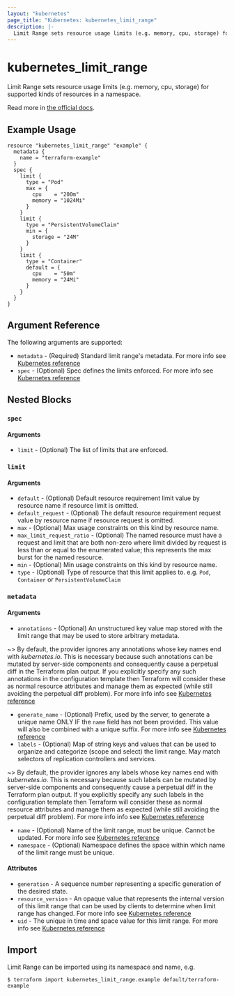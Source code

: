 ```yaml
---
layout: "kubernetes"
page_title: "Kubernetes: kubernetes_limit_range"
description: |-
  Limit Range sets resource usage limits (e.g. memory, cpu, storage) for supported kinds of resources in a namespace.
---
```


# kubernetes_limit_range

Limit Range sets resource usage limits (e.g. memory, cpu, storage) for supported kinds of resources in a namespace.

Read more in [the official docs](https://kubernetes.io/docs/concepts/policy/limit-range/).


## Example Usage

```hcl
resource "kubernetes_limit_range" "example" {
  metadata {
    name = "terraform-example"
  }
  spec {
    limit {
      type = "Pod"
      max = {
        cpu    = "200m"
        memory = "1024Mi"
      }
    }
    limit {
      type = "PersistentVolumeClaim"
      min = {
        storage = "24M"
      }
    }
    limit {
      type = "Container"
      default = {
        cpu    = "50m"
        memory = "24Mi"
      }
    }
  }
}
```

## Argument Reference

The following arguments are supported:

* `metadata` - (Required) Standard limit range's metadata. For more info see [Kubernetes reference](https://github.com/kubernetes/community/blob/master/contributors/devel/sig-architecture/api-conventions.md#metadata)
* `spec` - (Optional) Spec defines the limits enforced. For more info see [Kubernetes reference](https://github.com/kubernetes/community/blob/master/contributors/devel/sig-architecture/api-conventions.md#spec-and-status)

## Nested Blocks

### `spec`

#### Arguments

* `limit` - (Optional) The list of limits that are enforced.

### `limit`

#### Arguments

* `default` - (Optional) Default resource requirement limit value by resource name if resource limit is omitted.
* `default_request` - (Optional) The default resource requirement request value by resource name if resource request is omitted.
* `max` - (Optional) Max usage constraints on this kind by resource name.
* `max_limit_request_ratio` - (Optional) The named resource must have a request and limit that are both non-zero where limit divided by request is less than or equal to the enumerated value; this represents the max burst for the named resource.
* `min` - (Optional) Min usage constraints on this kind by resource name.
* `type` - (Optional) Type of resource that this limit applies to. e.g. `Pod`, `Container` or `PersistentVolumeClaim`

### `metadata`

#### Arguments

* `annotations` - (Optional) An unstructured key value map stored with the limit range that may be used to store arbitrary metadata. 

~> By default, the provider ignores any annotations whose key names end with *kubernetes.io*. This is necessary because such annotations can be mutated by server-side components and consequently cause a perpetual diff in the Terraform plan output. If you explicitly specify any such annotations in the configuration template then Terraform will consider these as normal resource attributes and manage them as expected (while still avoiding the perpetual diff problem). For more info info see [Kubernetes reference](http://kubernetes.io/docs/user-guide/annotations)

* `generate_name` - (Optional) Prefix, used by the server, to generate a unique name ONLY IF the `name` field has not been provided. This value will also be combined with a unique suffix. For more info see [Kubernetes reference](https://github.com/kubernetes/community/blob/master/contributors/devel/sig-architecture/api-conventions.md#idempotency)
* `labels` - (Optional) Map of string keys and values that can be used to organize and categorize (scope and select) the limit range. May match selectors of replication controllers and services.

~> By default, the provider ignores any labels whose key names end with *kubernetes.io*. This is necessary because such labels can be mutated by server-side components and consequently cause a perpetual diff in the Terraform plan output. If you explicitly specify any such labels in the configuration template then Terraform will consider these as normal resource attributes and manage them as expected (while still avoiding the perpetual diff problem). For more info info see [Kubernetes reference](http://kubernetes.io/docs/user-guide/labels)

* `name` - (Optional) Name of the limit range, must be unique. Cannot be updated. For more info see [Kubernetes reference](http://kubernetes.io/docs/user-guide/identifiers#names)
* `namespace` - (Optional) Namespace defines the space within which name of the limit range must be unique.

#### Attributes

* `generation` - A sequence number representing a specific generation of the desired state.
* `resource_version` - An opaque value that represents the internal version of this limit range that can be used by clients to determine when limit range has changed. For more info see [Kubernetes reference](https://github.com/kubernetes/community/blob/master/contributors/devel/sig-architecture/api-conventions.md#concurrency-control-and-consistency)
* `uid` - The unique in time and space value for this limit range. For more info see [Kubernetes reference](http://kubernetes.io/docs/user-guide/identifiers#uids)

## Import

Limit Range can be imported using its namespace and name, e.g.

```
$ terraform import kubernetes_limit_range.example default/terraform-example
```
